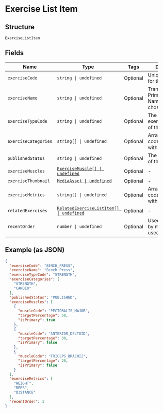 
# Exercise List Item

## Structure

`ExerciseListItem`

## Fields

| Name | Type | Tags | Description |
|  --- | --- | --- | --- |
| `exerciseCode` | `string \| undefined` | Optional | Unique identifier for the exercise. |
| `exerciseName` | `string \| undefined` | Optional | Translated Primary Exercise Name for the chosen Locale |
| `exerciseTypeCode` | `string \| undefined` | Optional | The exerciseTypeCode of the exercise |
| `exerciseCategories` | `string[] \| undefined` | Optional | Array of category codes associated with this exercise |
| `publishedStatus` | `string \| undefined` | Optional | The publish status of the exercise |
| `exerciseMuscles` | [`ExerciseMuscle[] \| undefined`](../../doc/models/exercise-muscle.md) | Optional | - |
| `exerciseThumbnail` | [`MediaAsset \| undefined`](../../doc/models/media-asset.md) | Optional | - |
| `exerciseMetrics` | `string[] \| undefined` | Optional | Array of metric codes associated with this exercise |
| `relatedExercises` | [`RelatedExerciseListItem[] \| undefined`](../../doc/models/related-exercise-list-item.md) | Optional | - |
| `recentOrder` | `number \| undefined` | Optional | Used for sorting by most recently used exercises. |

## Example (as JSON)

```json
{
  "exerciseCode": "BENCH_PRESS",
  "exerciseName": "Bench Press",
  "exerciseTypeCode": "STRENGTH",
  "exerciseCategories": [
    "STRENGTH",
    "CARDIO"
  ],
  "publishedStatus": "PUBLISHED",
  "exerciseMuscles": [
    {
      "muscleCode": "PECTORALIS_MAJOR",
      "targetPercentage": 50,
      "isPrimary": true
    },
    {
      "muscleCode": "ANTERIOR_DELTOID",
      "targetPercentage": 30,
      "isPrimary": false
    },
    {
      "muscleCode": "TRICEPS_BRACHII",
      "targetPercentage": 20,
      "isPrimary": false
    }
  ],
  "exerciseMetrics": [
    "WEIGHT",
    "REPS",
    "DISTANCE"
  ],
  "recentOrder": 1
}
```

